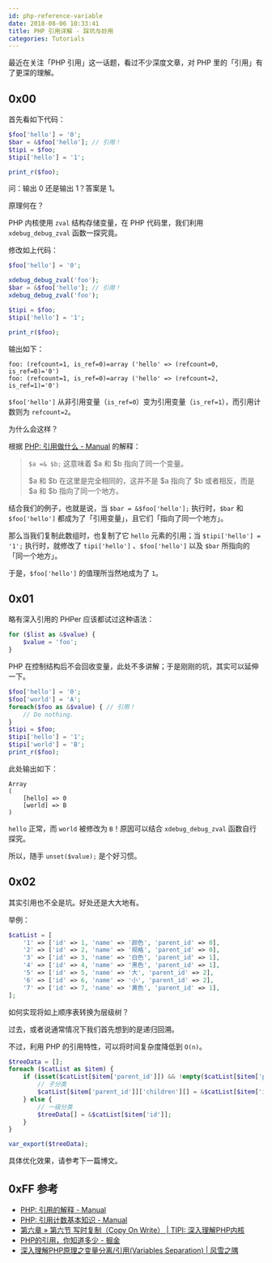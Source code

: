 ```yaml
---
id: php-reference-variable
date: 2018-08-06 10:33:41
title: PHP 引用详解 - 踩坑与妙用
categories: Tutorials
---
```


最近在关注「PHP 引用」这一话题，看过不少深度文章，对 PHP 里的「引用」有了更深的理解。

## 0x00

首先看如下代码：

```php
$foo['hello'] = '0';
$bar = &$foo['hello']; // 引用！
$tipi = $foo;
$tipi['hello'] = '1';

print_r($foo);
```

问：输出 0 还是输出 1？答案是 1。

原理何在？

PHP 内核使用 `zval` 结构存储变量，在 PHP 代码里，我们利用 `xdebug_debug_zval` 函数一探究竟。

修改如上代码：

```php
$foo['hello'] = '0';

xdebug_debug_zval('foo');
$bar = &$foo['hello']; // 引用！
xdebug_debug_zval('foo');

$tipi = $foo;
$tipi['hello'] = '1';

print_r($foo);
```

输出如下：

```
foo: (refcount=1, is_ref=0)=array ('hello' => (refcount=0, is_ref=0)='0')
foo: (refcount=1, is_ref=0)=array ('hello' => (refcount=2, is_ref=1)='0')
```

`$foo['hello']` 从非引用变量（`is_ref=0`）变为引用变量（`is_ref=1`），而引用计数则为 `refcount=2`。

为什么会这样？

根据 [PHP: 引用做什么 - Manual](http://php.net/manual/zh/language.references.whatdo.php) 的解释：

> `$a =& $b;` 这意味着 $a 和 $b 指向了同一个变量。
> 
> $a 和 $b 在这里是完全相同的，这并不是 $a 指向了 $b 或者相反，而是 $a 和 $b 指向了同一个地方。

结合我们的例子，也就是说，当 `$bar = &$foo['hello'];` 执行时，`$bar` 和 `$foo['hello']` 都成为了「引用变量」，且它们「指向了同一个地方」。

那么当我们复制此数组时，也复制了它 `hello` 元素的引用；当 `$tipi['hello'] = '1';` 执行时，就修改了 `tipi['hello']` 、`$foo['hello']` 以及 `$bar` 所指向的「同一个地方」。

于是，`$foo['hello']` 的值理所当然地成为了 `1`。

## 0x01

略有深入引用的 PHPer 应该都试过这种语法：

```php
for ($list as &$value) {
    $value = 'foo';
}
```

PHP 在控制结构后不会回收变量，此处不多讲解；于是刚刚的坑，其实可以延伸一下。

```php
$foo['hello'] = '0';
$foo['world'] = 'A';
foreach($foo as &$value) { // 引用！
    // Do nothing.
}
$tipi = $foo;
$tipi['hello'] = '1';
$tipi['world'] = 'B';
print_r($foo);
```

此处输出如下：

```
Array
(
    [hello] => 0
    [world] => B
)
```

`hello` 正常，而 `world` 被修改为 `B`！原因可以结合 `xdebug_debug_zval` 函数自行探究。

所以，随手 `unset($value);` 是个好习惯。

## 0x02

其实引用也不全是坑。好处还是大大地有。

举例：

```php
$catList = [
    '1' => ['id' => 1, 'name' => '颜色', 'parent_id' => 0],
    '2' => ['id' => 2, 'name' => '规格', 'parent_id' => 0],
    '3' => ['id' => 3, 'name' => '白色', 'parent_id' => 1],
    '4' => ['id' => 4, 'name' => '黑色', 'parent_id' => 1],
    '5' => ['id' => 5, 'name' => '大', 'parent_id' => 2],
    '6' => ['id' => 6, 'name' => '小', 'parent_id' => 2],
    '7' => ['id' => 7, 'name' => '黄色', 'parent_id' => 1],
];
```

如何实现将如上顺序表转换为层级树？

过去，或者说通常情况下我们首先想到的是递归回溯。

不过，利用 PHP 的引用特性，可以将时间复杂度降低到 `O(n)`。

```php
$treeData = [];
foreach ($catList as $item) {
    if (isset($catList[$item['parent_id']]) && !empty($catList[$item['parent_id']])) {
        // 子分类
        $catList[$item['parent_id']]['children'][] = &$catList[$item['id']];
    } else {
        // 一级分类
        $treeData[] = &$catList[$item['id']];
    }
}

var_export($treeData);
```

具体优化效果，请参考下一篇博文。

## 0xFF 参考

- [PHP: 引用的解释 - Manual](http://php.net/manual/zh/language.references.php)
- [PHP: 引用计数基本知识 - Manual](http://php.net/manual/zh/features.gc.refcounting-basics.php)
- [第六章 » 第六节 写时复制（Copy On Write） | TIPI: 深入理解PHP内核](http://www.php-internals.com/book/?p=chapt06/06-06-copy-on-write)
- [PHP的引用，你知道多少 - 掘金](https://juejin.im/post/5a33320a5188252970793494)
- [深入理解PHP原理之变量分离/引用(Variables Separation) | 风雪之隅](http://www.laruence.com/2008/09/19/520.html)
